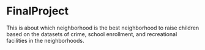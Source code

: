 # FinalProject
This is about which neighborhood is the best neighborhood to raise children based on the datasets of crime, school enrollment, and recreational facilities in the neighborhoods.